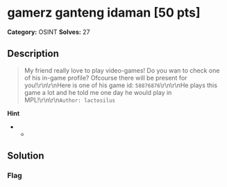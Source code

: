 # gamerz ganteng idaman [50 pts]

**Category:** OSINT
**Solves:** 27

## Description
>My friend really love to play video-games! Do you wan to check one of his in-game profile? Ofcourse there will be present for you!\r\n\r\nHere is one of his game id: `58876876`\r\n\r\nHe plays this game a lot and he told me one day he would play in MPL!\r\n\r\n`Author: lactosilus`

**Hint**
* -

## Solution

### Flag

